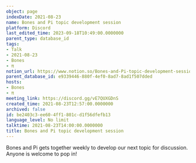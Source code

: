 ```yaml
---
object: page
indexDate: 2021-08-23
name: Bones and Pi topic development session
platform: Discord
last_edited_time: 2023-09-18T10:49:00.0000000
parent_type: database_id
tags:
- Talk
- 2021-08-23
- Bones
- π
notion_url: https://www.notion.so/Bones-and-Pi-topic-development-session-be2403c3ee604ff1801cd1f56dfefb13
parent_database_id: e9339446-880f-4ef0-8ad7-8ad1f507dded
hosts:
- Bones
- π
meeting_link: https://discord.gg/vE7QUXGDnS
created_time: 2021-08-23T12:57:00.0000000
archived: false
id: be2403c3-ee60-4ff1-801c-d1f56dfefb13
language_level: No limit
talktime: 2021-08-23T14:00:00.0000000
title: Bones and Pi topic development session
---
```


Bones and Pi gets together weekly to develop our next topic for discussion.
Anyone is welcome to pop in!










